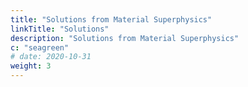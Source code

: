 ```yaml
---
title: "Solutions from Material Superphysics"
linkTitle: "Solutions"
description: "Solutions from Material Superphysics"
c: "seagreen"
# date: 2020-10-31
weight: 3
---
```

